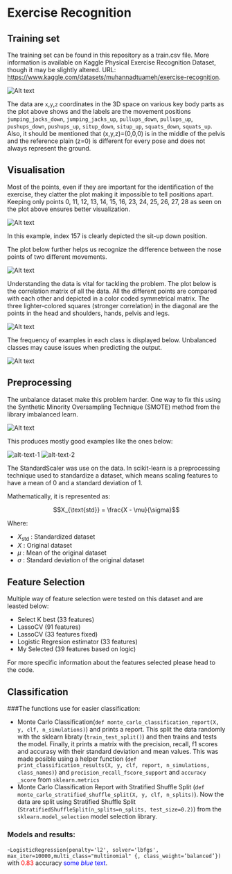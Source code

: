 # Exercise Recognition
## Training set
The training set can be found in this repository as a train.csv file. More information is available on Kaggle Physical Exercise Recognition Dataset, though it may be slightly altered.
URL: https://www.kaggle.com/datasets/muhannadtuameh/exercise-recognition.

![Alt text](https://github.com/Kalatz/exercise_recognition/blob/main/Plots/Body%20landmarks.png)

The data are `x`,`y`,`z` coordinates in the 3D space on various key body parts as the plot above shows and the labels are the movement positions `jumping_jacks_down`, `jumping_jacks_up`, `pullups_down`, `pullups_up`, `pushups_down`, `pushups_up`, `situp_down`, `situp_up`, `squats_down`, `squats_up`. Also, it should be mentioned that (x,y,z)=(0,0,0) is in the middle of the pelvis and the reference plain (z=0) is different for every pose and does not always represent the ground. 

## Visualisation
Most of the points, even if they are important for the identification of the exercise, they clatter the plot making it impossible to tell positions apart. Keeping only points 0, 11, 12, 13, 14, 15, 16, 23, 24, 25, 26, 27, 28 as seen on the plot above ensures better visualization.

![Alt text](https://github.com/Kalatz/exercise_recognition/blob/main/Plots/Data%20points%20plot.png)

In this example, index 157 is clearly depicted the sit-up down position.

The plot below further helps us recognize the difference between the nose points of two different movements.

![Alt text](https://github.com/Kalatz/exercise_recognition/blob/main/Plots/nose%20point%20comparison.png)

Understanding the data is vital for tackling the problem. The plot below is the correlation matrix of all the data. All the different points are compared with each other and depicted in a color coded symmetrical matrix. The three lighter-colored squares (stronger correlation) in the diagonal are the points in the head and shoulders, hands, pelvis and legs.

![Alt text](https://github.com/Kalatz/exercise_recognition/blob/main/Plots/corrplot.png)

The frequency of examples in each class is displayed below. Unbalanced classes may cause issues when predicting the output.

![Alt text](https://github.com/Kalatz/exercise_recognition/blob/main/Plots/Classes.png)

 ## Preprocessing

The unbalance dataset make this problem harder. One way to fix this using the Synthetic Minority Oversampling Technique (SMOTE) method from the library imbalanced learn.

![Alt text](https://github.com/Kalatz/exercise_recognition/blob/main/Plots/test.png)

This produces mostly good examples like the ones below:

![alt-text-1](https://github.com/Kalatz/exercise_recognition/blob/main/Plots/After%20smote.png) ![alt-text-2](https://github.com/Kalatz/exercise_recognition/blob/main/Plots/After%20smote.png)

The StandardScaler was use on the data. In scikit-learn is a preprocessing technique used to standardize a dataset, which means scaling features to have a mean of 0 and a standard deviation of 1.


Mathematically, it is represented as:


$$X_{\text{std}} = \frac{X - \mu}{\sigma}$$


Where:
- $X_{\text{std}}$ : Standardized dataset
- $X$ : Original dataset
- $\mu$ : Mean of the original dataset
- $\sigma$ : Standard deviation of the original dataset

## Feature Selection

Multiple way of feature selection were tested on this dataset and are leasted below:
- Select K best (33 features)
- LassoCV (91 features)
- LassoCV (33 features fixed)
- Logistic Regresion estimator (33 features)
- My Selected (39 features based on logic)

For more specific information about the features selected please head to the code.

## Classification

###The functions use for easier classification:
- Monte Carlo Classification(`def monte_carlo_classification_report(X, y, clf,
n_simulations)`) and prints a report. This split the data randomly with the sklearn libraty (`train_test_split()`) and then trains and tests the model. Finally, it prints a matrix with the precision, recall, f1 scores and accurasy with their standard deviation and mean values. This was made posible using a helper function (`def print_classification_results(X, y, clf, report, n_simulations, class_names)`)  and `precision_recall_fscore_support` and `accuracy _score` from `sklearn.metrics`
- Monte Carlo Classification Report with Stratified Shuffle Split (`def monte_carlo_stratified_shuffle_split(X, y, clf, n_splits)`). Now the data are split using Stratified Shuffle Split (`StratifiedShuffleSplit(n_splits=n_splits, test_size=0.2)`) from the `sklearn.model_selection` model selection library.
### Models and results:
-`LogisticRegression(penalty='l2', solver='lbfgs',
max_iter=10000,multi_class="multinomial" {,
class_weight=’balanced’})` with <font color="red">0.83</font> accuracy
<span style="color:blue">some *blue* text</span>.
